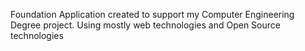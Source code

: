 Foundation
Application created to support my Computer Engineering Degree project. Using mostly web technologies and Open Source technologies